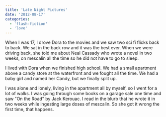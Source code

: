 ```yaml
---
title: 'Late Night Pictures'
date: '2012-08-17'
categories:
  - 'flash-fiction'
  - 'love'
---
```


When I was 17, I drove Dora to the movies and we saw two sci fi flicks back to
back. We sat in the back row and it was the best ever. When we were driving
back, she told me about Neal Cassady who wrote a novel in two weeks, on mescalin
all the time so he did not have to go to sleep.

I lived with Dora when we finished high school. We had a small apartment above a
candy store at the waterfront and we fought all the time. We had a baby girl and
named her Candy, but we finally split up.

I was alone and lonely, living in the apartment all by myself, so I went for a
lot of walks. I was going through some books on a garage sale one time and saw
"On the Road" by Jack Kerouac. I read in the blurb that he wrote it in two weeks
while ingesting large doses of mescalin. So she got it wrong the first time,
that happens.
